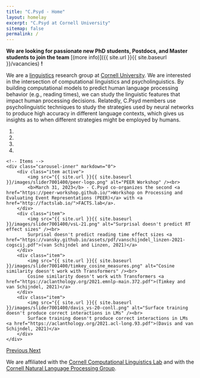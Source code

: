 ```yaml
---
title: "C.Psyd - Home"
layout: homelay
excerpt: "C.Psyd at Cornell University"
sitemap: false
permalink: /
---
```


**We are looking for passionate new PhD students, Postdocs, and Master students to join the team** [(more info)]({{ site.url }}{{ site.baseurl }}/vacancies) **!**

We are a [linguistics](https://linguistics.cornell.edu) research group at [Cornell University](https://www.cornell.edu/). We are interested in the intersection of computational linguistics and psycholinguistics. By building computational models to predict human language processing behavior (e.g., reading times), we can study the linguistic features that impact human processing decisions. Relatedly, C.Psyd members use psycholinguistic techniques to study the strategies used by neural networks to produce high accuracy in different language contexts, which gives us insights as to when different strategies might be employed by humans.

<div markdown="0" id="carousel" class="carousel slide" data-ride="carousel" data-interval="4000" data-pause="hover" >
    <!-- Menu -->
    <ol class="carousel-indicators">
        <li data-target="#carousel" data-slide-to="0" class="active"></li>
        <li data-target="#carousel" data-slide-to="1"></li>
        <li data-target="#carousel" data-slide-to="2"></li>
        <li data-target="#carousel" data-slide-to="3"></li>
    </ol>

    <!-- Items -->
    <div class="carousel-inner" markdown="0">
        <div class="item active">
            <img src="{{ site.url }}{{ site.baseurl }}/images/slider7001400/peer-logo.png" alt="PEER Workshop" /><br>
            <b>March 31, 2023</b> - C.Psyd co-organizes the second <a href="https://peer-workshop.github.io/">Workshop on Processing and Evaluating Event Representations (PEER)</a> with <a href="http://factslab.io/">FACTS.lab</a>.  
        </div>
        <div class="item">
            <img src="{{ site.url }}{{ site.baseurl }}/images/slider7001400/vsL-21.png" alt="Surprisal doesn't predict RT effect sizes" /><br>
            Surprisal doesn't predict reading time effect sizes <a href="https://vansky.github.io/assets/pdf/vanschijndel_linzen-2021-cogscij.pdf">(van Schijndel and Linzen, 2021)</a>
        </div>
        <div class="item">
            <img src="{{ site.url }}{{ site.baseurl }}/images/slider7001400/timkey_cosine_measures.png" alt="Cosine similarity doesn't work with Transformers" /><br>
            Cosine similarity doesn't work with Transformers <a href="https://aclanthology.org/2021.emnlp-main.372.pdf">(Timkey and van Schijndel, 2021)</a>
        </div>
        <div class="item">
            <img src="{{ site.url }}{{ site.baseurl }}/images/slider7001400/davis_vs-20-conll.png" alt="Surface training doesn't produce correct interactions in LMs" /><br>
            Surface training doesn't produce correct interactions in LMs <a href="https://aclanthology.org/2021.acl-long.93.pdf">(Davis and van Schijndel, 2021)</a>
        </div>
    </div>
  <a class="left carousel-control" href="#carousel" role="button" data-slide="prev">
    <span class="glyphicon glyphicon-chevron-left" aria-hidden="true"></span>
    <span class="sr-only">Previous</span>
  </a>
  <a class="right carousel-control" href="#carousel" role="button" data-slide="next">
    <span class="glyphicon glyphicon-chevron-right" aria-hidden="true"></span>
    <span class="sr-only">Next</span>
  </a>
</div>



We are affiliated with the [Cornell Computational Linguistics Lab](https://conf.ling.cornell.edu/compling/) and with the [Cornell Natural Language Processing Group](https://nlp.cornell.edu/).


